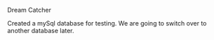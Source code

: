 Dream Catcher

Created a mySql database for testing.  We are going to switch over to another database later.  
